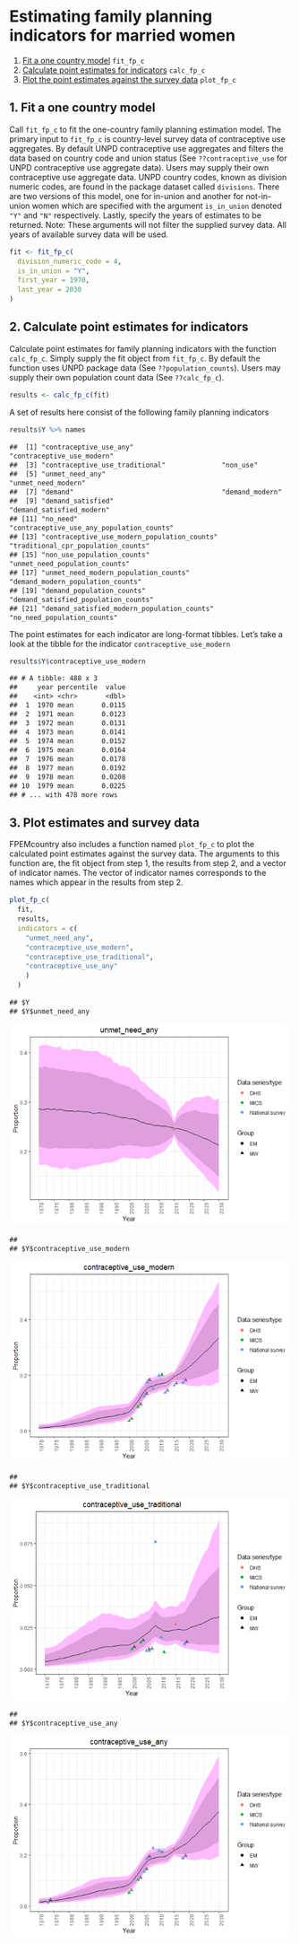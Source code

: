 Estimating family planning indicators for married women
================

1.  [Fit a one country model](#fit) `fit_fp_c`
2.  [Calculate point estimates for indicators](#results) `calc_fp_c`
3.  [Plot the point estimates against the survey data](#plot)
    `plot_fp_c`

## <a name="fit"></a>

## 1\. Fit a one country model

Call `fit_fp_c` to fit the one-country family planning estimation model.
The primary input to `fit_fp_c` is country-level survey data of
contraceptive use aggregates. By default UNPD contraceptive use
aggregates and filters the data based on country code and union status
(See `??contraceptive_use` for UNPD contraceptive use aggregate data).
Users may supply their own contraceptive use aggregate data. UNPD
country codes, known as division numeric codes, are found in the package
dataset called `divisions`. There are two versions of this model, one
for in-union and another for not-in-union women which are specified with
the argument `is_in_union` denoted `"Y"` and `"N"` respectively. Lastly,
specify the years of estimates to be returned. Note: These arguments
will not filter the supplied survey data. All years of available survey
data will be used.

``` r
fit <- fit_fp_c(
  division_numeric_code = 4,
  is_in_union = "Y",
  first_year = 1970,
  last_year = 2030
)
```

## <a name="results"></a>

## 2\. Calculate point estimates for indicators

Calculate point estimates for family planning indicators with the
function `calc_fp_c`. Simply supply the fit object from `fit_fp_c`. By
default the function uses UNPD package data (See `??population_counts`).
Users may supply their own population count data (See `??calc_fp_c`).

``` r
results <- calc_fp_c(fit)
```

A set of results here consist of the following family planning
indicators

``` r
results$Y %>% names
```

    ##  [1] "contraceptive_use_any"                      "contraceptive_use_modern"                  
    ##  [3] "contraceptive_use_traditional"              "non_use"                                   
    ##  [5] "unmet_need_any"                             "unmet_need_modern"                         
    ##  [7] "demand"                                     "demand_modern"                             
    ##  [9] "demand_satisfied"                           "demand_satisfied_modern"                   
    ## [11] "no_need"                                    "contraceptive_use_any_population_counts"   
    ## [13] "contraceptive_use_modern_population_counts" "traditional_cpr_population_counts"         
    ## [15] "non_use_population_counts"                  "unmet_need_population_counts"              
    ## [17] "unmet_need_modern_population_counts"        "demand_modern_population_counts"           
    ## [19] "demand_population_counts"                   "demand_satisfied_population_counts"        
    ## [21] "demand_satisfied_modern_population_counts"  "no_need_population_counts"

The point estimates for each indicator are long-format tibbles. Let’s
take a look at the tibble for the indicator `contraceptive_use_modern`

``` r
results$Y$contraceptive_use_modern
```

    ## # A tibble: 488 x 3
    ##     year percentile  value
    ##    <int> <chr>       <dbl>
    ##  1  1970 mean       0.0115
    ##  2  1971 mean       0.0123
    ##  3  1972 mean       0.0131
    ##  4  1973 mean       0.0141
    ##  5  1974 mean       0.0152
    ##  6  1975 mean       0.0164
    ##  7  1976 mean       0.0178
    ##  8  1977 mean       0.0192
    ##  9  1978 mean       0.0208
    ## 10  1979 mean       0.0225
    ## # ... with 478 more rows

## <a name="plot"></a>

## 3\. Plot estimates and survey data

FPEMcountry also includes a function named `plot_fp_c` to plot the
calculated point estimates against the survey data. The arguments to
this function are, the fit object from step 1, the results from step 2,
and a vector of indicator names. The vector of indicator names
corresponds to the names which appear in the results from step 2.

``` r
plot_fp_c(
  fit,
  results,
  indicators = c(
    "unmet_need_any",
    "contraceptive_use_modern",
    "contraceptive_use_traditional",
    "contraceptive_use_any"
    )
  )
```

    ## $Y
    ## $Y$unmet_need_any

![](vignette_married_women_files/figure-gfm/unnamed-chunk-6-1.png)<!-- -->

    ## 
    ## $Y$contraceptive_use_modern

![](vignette_married_women_files/figure-gfm/unnamed-chunk-6-2.png)<!-- -->

    ## 
    ## $Y$contraceptive_use_traditional

![](vignette_married_women_files/figure-gfm/unnamed-chunk-6-3.png)<!-- -->

    ## 
    ## $Y$contraceptive_use_any

![](vignette_married_women_files/figure-gfm/unnamed-chunk-6-4.png)<!-- -->
